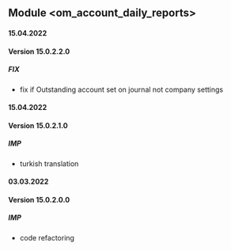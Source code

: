 ## Module <om_account_daily_reports>

#### 15.04.2022
#### Version 15.0.2.2.0
##### FIX
- fix if Outstanding account set on journal not company settings

#### 15.04.2022
#### Version 15.0.2.1.0
##### IMP
- turkish translation

#### 03.03.2022
#### Version 15.0.2.0.0
##### IMP
- code refactoring
